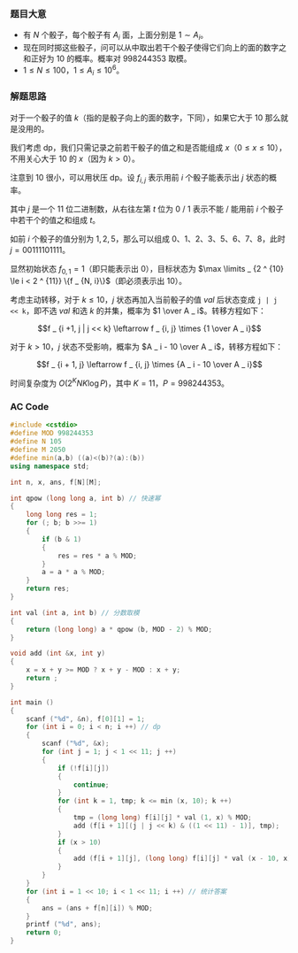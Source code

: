 ### 题目大意

- 有 $N$ 个骰子，每个骰子有 $A _ i$ 面，上面分别是 $1 \sim A _ i$。
- 现在同时掷这些骰子，问可以从中取出若干个骰子使得它们向上的面的数字之和正好为 $10$ 的概率。概率对 $998244353$ 取模。
- $1 \le N \le 100$，$1 \le A _ i \le 10 ^ 6$。

### 解题思路

对于一个骰子的值 $k$（指的是骰子向上的面的数字，下同），如果它大于 $10$ 那么就是没用的。

我们考虑 dp，我们只需记录之前若干骰子的值之和是否能组成 $x$（$0 \le x \le 10$），不用关心大于 $10$ 的 $x$（因为 $k > 0$）。

注意到 $10$ 很小，可以用状压 dp。设 $f _ {i, j}$ 表示用前 $i$ 个骰子能表示出 $j$ 状态的概率。

其中 $j$ 是一个 $11$ 位二进制数，从右往左第 $t$ 位为 $0$ / $1$ 表示不能 / 能用前 $i$ 个骰子中若干个的值之和组成 $t$。

如前 $i$ 个骰子的值分别为 $1, 2, 5$，那么可以组成 $0$、$1$、$2$、$3$、$5$、$6$、$7$、$8$，此时 $j = 00111101111$。

显然初始状态 $f _ {0, 1} = 1$（即只能表示出 $0$），目标状态为 $\max \limits _ {2 ^ {10} \le i < 2 ^ {11}} \{f _ {N, i}\}$（即必须表示出 $10$）。

考虑主动转移，对于 $k \le 10$，$j$ 状态再加入当前骰子的值 $val$ 后状态变成 `j | j << k`，即不选 $val$ 和选 $k$ 的并集，概率为 $1 \over A _ i$。转移方程如下：

$$f _ {i +1, j | j << k} \leftarrow f _ {i, j} \times {1 \over A _ i}$$

对于 $k > 10$，$j$ 状态不受影响，概率为 $A _ i - 10 \over A _ i$，转移方程如下：

$$f _ {i + 1, j} \leftarrow f _ {i, j} \times {A _ i - 10 \over A _ i}$$

时间复杂度为 $O (2 ^ K N K \log P)$，其中 $K = 11$，$P = 998244353$。

### AC Code

```cpp
#include <cstdio>
#define MOD 998244353
#define N 105
#define M 2050
#define min(a,b) ((a)<(b)?(a):(b))
using namespace std;

int n, x, ans, f[N][M];

int qpow (long long a, int b) // 快速幂
{
    long long res = 1;
    for (; b; b >>= 1)
    {
        if (b & 1)
        {
            res = res * a % MOD;
        }
        a = a * a % MOD;
    }
    return res;
}

int val (int a, int b) // 分数取模
{
    return (long long) a * qpow (b, MOD - 2) % MOD;
}

void add (int &x, int y)
{
    x = x + y >= MOD ? x + y - MOD : x + y;
    return ;
}

int main ()
{
    scanf ("%d", &n), f[0][1] = 1;
    for (int i = 0; i < n; i ++) // dp
    {
        scanf ("%d", &x);
        for (int j = 1; j < 1 << 11; j ++)
        {
            if (!f[i][j])
            {
                continue;
            }
            for (int k = 1, tmp; k <= min (x, 10); k ++)
            {
                tmp = (long long) f[i][j] * val (1, x) % MOD;
                add (f[i + 1][(j | j << k) & ((1 << 11) - 1)], tmp);
            }
            if (x > 10)
            {
                add (f[i + 1][j], (long long) f[i][j] * val (x - 10, x) % MOD);
            }
        }
    }
    for (int i = 1 << 10; i < 1 << 11; i ++) // 统计答案
    {
        ans = (ans + f[n][i]) % MOD;
    }
    printf ("%d", ans);
    return 0;
}
```